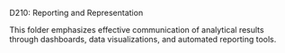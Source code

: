 D210: Reporting and Representation

This folder emphasizes effective communication of analytical results through dashboards, data visualizations, and automated reporting tools.
